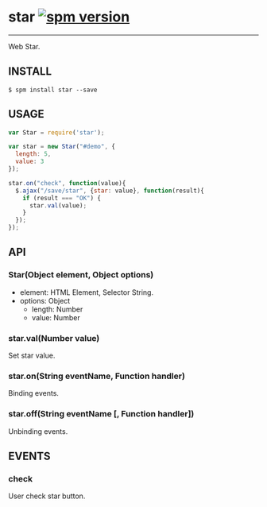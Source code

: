 # star [![spm version](http://spmjs.io/badge/star)](http://spmjs.io/package/star)

---

Web Star.

## INSTALL

```
$ spm install star --save
```

## USAGE

```js
var Star = require('star');

var star = new Star("#demo", {
  length: 5,
  value: 3
});

star.on("check", function(value){
  $.ajax("/save/star", {star: value}, function(result){
    if (result === "OK") {
      star.val(value);
    }
  });
});
```

## API

### Star(Object element, Object options)

* element: HTML Element, Selector String.
* options: Object
  * length: Number
  * value: Number

### star.val(Number value)

Set star value.

### star.on(String eventName, Function handler)

Binding events.

### star.off(String eventName [, Function handler])

Unbinding events.


## EVENTS

### check

User check star button.
